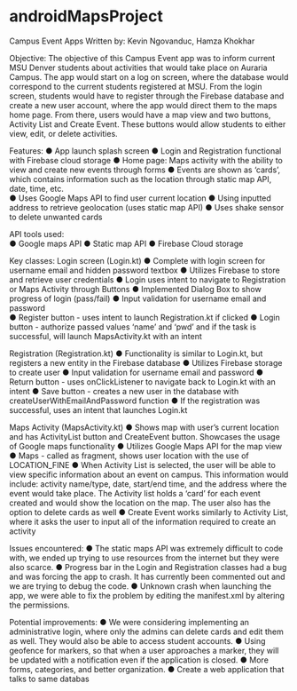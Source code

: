 # androidMapsProject
 
Campus Event Apps Written by: Kevin Ngovanduc, Hamza Khokhar 
 
 
Objective: The objective of this Campus Event app was to inform current MSU Denver students about activities that would take place on Auraria Campus. The app would start on a log on screen, where the database would correspond to the current students registered at MSU. From the login screen, students would have to register through the Firebase database and create a new user account, where the app would direct them to the maps home page. From there, users would have a map view and two buttons, Activity List and Create Event. These buttons would allow students to either view, edit, or delete activities.  
 
Features: 
● App launch splash screen 
● Login and Registration functional with Firebase cloud storage 
● Home page: Maps activity with the ability to view and create new events through forms 
● Events are shown as ‘cards’, which contains information such as the location through static map API, date, time, etc.  
● Uses Google Maps API to find user current location 
● Using inputted address to retrieve geolocation (uses static map API) 
● Uses shake sensor to delete unwanted cards  
 
API tools used:  
● Google maps API 
● Static map API 
● Firebase Cloud storage 
 
Key classes: Login screen (Login.kt) 
● Complete with login screen for username email and hidden password textbox 
● Utilizes Firebase to store and retrieve user credentials ● Login uses intent to navigate to Registration or Maps Activity through Buttons 
● Implemented Dialog Box to show progress of login (pass/fail) 
● Input validation for username email and password  
● Register button - uses intent to launch Registration.kt if clicked 
● Login button - authorize passed values ‘name’ and ‘pwd’ and if the task is successful, will launch MapsActivity.kt with an intent 
 
Registration (Registration.kt) 
● Functionality is similar to Login.kt, but registers a new entity in the Firebase database 
● Utilizes Firebase storage to create user 
● Input validation for username email and password 
● Return button - uses onClickListener to navigate back to Login.kt with an intent 
● Save button - creates a new user in the database with createUserWithEmailAndPassword function 
● If the registration was successful, uses an intent that launches Login.kt 
 
Maps Activity (MapsActivity.kt) 
● Shows map with user’s current location and has ActivityList button and CreateEvent button. Showcases the usage of Google maps functionality 
● Utilizes Google Maps API for the map view 
● Maps - called as fragment, shows user location with the use of LOCATION_FINE 
● When Activity List is selected, the user will be able to view specific information about an event on campus. This information would include: activity name/type, date, start/end time, and the address where the event would take place. The Activity list holds a ‘card’ for each event created and would show the location on the map. The user also has the option to delete cards as well 
● Create Event works similarly to Activity List, where it asks the user to input all of the information required to create an activity 
 
 
 
 
 
Issues encountered:  ● The static maps API was extremely difficult to code with, we ended up trying to use resources from the internet but they were also scarce. ● Progress bar in the Login and Registration classes had a bug and was forcing the app to crash. It has currently been commented out and we are trying to debug the code. ● Unknown crash when launching the app, we were able to fix the problem by editing the manifest.xml by altering the permissions. 
 
Potential improvements:  ● We were considering implementing an administrative login, where only the admins can delete cards and edit them as well. They would also be able to access student accounts. ● Using geofence for markers, so that when a user approaches a marker, they will be updated with a notification even if the application is closed. ● More forms, categories, and better organization. ● Create a web application that talks to same databas
